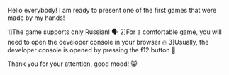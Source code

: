Hello everybody! I am ready to present one of the first games that were made by my hands!

1]The game supports only Russian! 🗣️ 2]For a comfortable game, you will need to open the developer console in your browser 🔥 3]Usually, the developer console is opened by pressing the f12 button 🔲

Thank you for your attention, good mood! 😸
